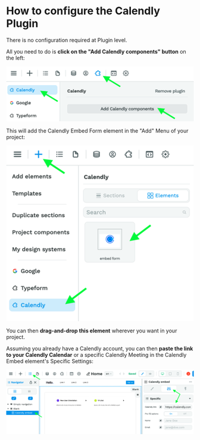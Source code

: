 # How to configure the Calendly Plugin

There is no configuration required at Plugin level.

All you need to do is **click on the "Add Calendly components" button** on the left:

<img src="https://github.com/weweb-assets/plugin-calendly/blob/main/src/markdown/Add%20Calendly%20components%20button.png?raw=true">

This will add the Calendly Embed Form element in the "Add" Menu of your project:

<img src="https://github.com/weweb-assets/plugin-calendly/blob/main/src/markdown/Calendly%20embed%20element%20in%20add%20menu.png?raw=true">

You can then **drag-and-drop this element** wherever you want in your project.

Assuming you already have a Calendly account, you can then **paste the link to your Calendly Calendar** or a specific Calendly Meeting in the Calendly Embed element's Specific Settings:

<img src="https://github.com/weweb-assets/plugin-calendly/blob/main/src/markdown/Calendly%20embed%20element%20specific%20settings.png?raw=true">


